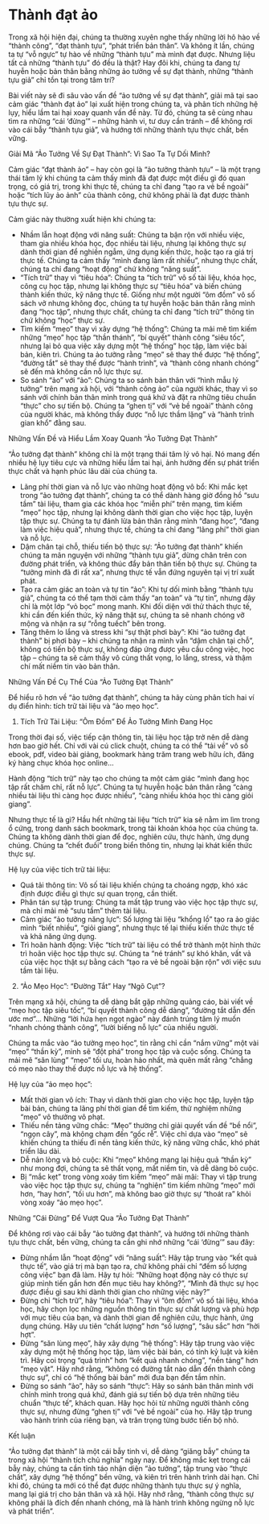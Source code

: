 # Thành đạt ảo

Trong xã hội hiện đại, chúng ta thường xuyên nghe thấy những lời hô hào về “thành công”, “đạt thành tựu”, “phát triển bản thân”. Và không ít lần, chúng ta tự “vỗ ngực” tự hào về những “thành tựu” mà mình đạt được. Nhưng liệu tất cả những “thành tựu” đó đều là thật? Hay đôi khi, chúng ta đang tự huyễn hoặc bản thân bằng những ảo tưởng về sự đạt thành, những “thành tựu giả” chỉ tồn tại trong tâm trí?

Bài viết này sẽ đi sâu vào vấn đề “ảo tưởng về sự đạt thành”, giải mã tại sao cảm giác “thành đạt ảo” lại xuất hiện trong chúng ta, và phân tích những hệ lụy, hiểu lầm tai hại xoay quanh vấn đề này. Từ đó, chúng ta sẽ cùng nhau tìm ra những “cái ‘đừng’” – những hành vi, tư duy cần tránh – để không rơi vào cái bẫy “thành tựu giả”, và hướng tới những thành tựu thực chất, bền vững.

Giải Mã “Ảo Tưởng Về Sự Đạt Thành”: Vì Sao Ta Tự Dối Mình?

Cảm giác “đạt thành ảo” – hay còn gọi là “ảo tưởng thành tựu” – là một trạng thái tâm lý khi chúng ta cảm thấy mình đã đạt được một điều gì đó quan trọng, có giá trị, trong khi thực tế, chúng ta chỉ đang “tạo ra vẻ bề ngoài” hoặc “tích lũy ảo ảnh” của thành công, chứ không phải là đạt được thành tựu thực sự.

Cảm giác này thường xuất hiện khi chúng ta:

*  Nhầm lẫn hoạt động với năng suất: Chúng ta bận rộn với nhiều việc, tham gia nhiều khóa học, đọc nhiều tài liệu, nhưng lại không thực sự dành thời gian để nghiền ngẫm, ứng dụng kiến thức, hoặc tạo ra giá trị thực tế. Chúng ta cảm thấy “mình đang làm rất nhiều”, nhưng thực chất, chúng ta chỉ đang “hoạt động” chứ không “năng suất”.
*  “Tích trữ” thay vì “tiêu hóa”: Chúng ta “tích trữ” vô số tài liệu, khóa học, công cụ học tập, nhưng lại không thực sự “tiêu hóa” và biến chúng thành kiến thức, kỹ năng thực tế. Giống như một người “ôm đồm” vô số sách vở nhưng không đọc, chúng ta tự huyễn hoặc bản thân rằng mình đang “học tập”, nhưng thực chất, chúng ta chỉ đang “tích trữ” thông tin chứ không “học” thực sự.
*  Tìm kiếm “mẹo” thay vì xây dựng “hệ thống”: Chúng ta mải mê tìm kiếm những “mẹo” học tập “thần thánh”, “bí quyết” thành công “siêu tốc”, nhưng lại bỏ qua việc xây dựng một “hệ thống” học tập, làm việc bài bản, kiên trì. Chúng ta ảo tưởng rằng “mẹo” sẽ thay thế được “hệ thống”, “đường tắt” sẽ thay thế được “hành trình”, và “thành công nhanh chóng” sẽ đến mà không cần nỗ lực thực sự.
*  So sánh “ảo” với “ảo”: Chúng ta so sánh bản thân với “hình mẫu lý tưởng” trên mạng xã hội, với “thành công ảo” của người khác, thay vì so sánh với chính bản thân mình trong quá khứ và đặt ra những tiêu chuẩn “thực” cho sự tiến bộ. Chúng ta “ghen tị” với “vẻ bề ngoài” thành công của người khác, mà không thấy được “nỗ lực thầm lặng” và “hành trình gian khổ” đằng sau.

Những Vấn Đề và Hiểu Lầm Xoay Quanh “Ảo Tưởng Đạt Thành”

“Ảo tưởng đạt thành” không chỉ là một trạng thái tâm lý vô hại. Nó mang đến nhiều hệ lụy tiêu cực và những hiểu lầm tai hại, ảnh hưởng đến sự phát triển thực chất và hạnh phúc lâu dài của chúng ta.

*  Lãng phí thời gian và nỗ lực vào những hoạt động vô bổ: Khi mắc kẹt trong “ảo tưởng đạt thành”, chúng ta có thể dành hàng giờ đồng hồ “sưu tầm” tài liệu, tham gia các khóa học “miễn phí” trên mạng, tìm kiếm “mẹo” học tập, nhưng lại không dành thời gian cho việc học tập, luyện tập thực sự. Chúng ta tự đánh lừa bản thân rằng mình “đang học”, “đang làm việc hiệu quả”, nhưng thực tế, chúng ta chỉ đang “lãng phí” thời gian và nỗ lực.
*  Dậm chân tại chỗ, thiếu tiến bộ thực sự: “Ảo tưởng đạt thành” khiến chúng ta mãn nguyện với những “thành tựu giả”, dừng chân trên con đường phát triển, và không thúc đẩy bản thân tiến bộ thực sự. Chúng ta “tưởng mình đã đi rất xa”, nhưng thực tế vẫn đứng nguyên tại vị trí xuất phát.
*  Tạo ra cảm giác an toàn và tự tin “ảo”: Khi tự dối mình bằng “thành tựu giả”, chúng ta có thể tạm thời cảm thấy “an toàn” và “tự tin”, nhưng đây chỉ là một lớp “vỏ bọc” mong manh. Khi đối diện với thử thách thực tế, khi cần đến kiến thức, kỹ năng thật sự, chúng ta sẽ nhanh chóng vỡ mộng và nhận ra sự “rỗng tuếch” bên trong.
*  Tăng thêm lo lắng và stress khi “sự thật phơi bày”: Khi “ảo tưởng đạt thành” bị phơi bày – khi chúng ta nhận ra mình vẫn “dậm chân tại chỗ”, không có tiến bộ thực sự, không đáp ứng được yêu cầu công việc, học tập – chúng ta sẽ cảm thấy vô cùng thất vọng, lo lắng, stress, và thậm chí mất niềm tin vào bản thân.

Những Vấn Đề Cụ Thể Của “Ảo Tưởng Đạt Thành”

Để hiểu rõ hơn về “ảo tưởng đạt thành”, chúng ta hãy cùng phân tích hai ví dụ điển hình: tích trữ tài liệu và “ảo mẹo học”.

1. Tích Trữ Tài Liệu: “Ôm Đồm” Để Ảo Tưởng Mình Đang Học

Trong thời đại số, việc tiếp cận thông tin, tài liệu học tập trở nên dễ dàng hơn bao giờ hết. Chỉ với vài cú click chuột, chúng ta có thể “tải về” vô số ebook, pdf, video bài giảng, bookmark hàng trăm trang web hữu ích, đăng ký hàng chục khóa học online…

Hành động “tích trữ” này tạo cho chúng ta một cảm giác “mình đang học tập rất chăm chỉ, rất nỗ lực”. Chúng ta tự huyễn hoặc bản thân rằng “càng nhiều tài liệu thì càng học được nhiều”, “càng nhiều khóa học thì càng giỏi giang”.

Nhưng thực tế là gì? Hầu hết những tài liệu “tích trữ” kia sẽ nằm im lìm trong ổ cứng, trong danh sách bookmark, trong tài khoản khóa học của chúng ta. Chúng ta không dành thời gian để đọc, nghiên cứu, thực hành, ứng dụng chúng. Chúng ta “chết đuối” trong biển thông tin, nhưng lại khát kiến thức thực sự.

Hệ lụy của việc tích trữ tài liệu:

*  Quá tải thông tin: Vô số tài liệu khiến chúng ta choáng ngợp, khó xác định được điều gì thực sự quan trọng, cần thiết.
*  Phân tán sự tập trung: Chúng ta mất tập trung vào việc học tập thực sự, mà chỉ mải mê “sưu tầm” thêm tài liệu.
*  Cảm giác “ảo tưởng năng lực”: Số lượng tài liệu “khổng lồ” tạo ra ảo giác mình “biết nhiều”, “giỏi giang”, nhưng thực tế lại thiếu kiến thức thực tế và khả năng ứng dụng.
*  Trì hoãn hành động: Việc “tích trữ” tài liệu có thể trở thành một hình thức trì hoãn việc học tập thực sự. Chúng ta “né tránh” sự khó khăn, vất vả của việc học thật sự bằng cách “tạo ra vẻ bề ngoài bận rộn” với việc sưu tầm tài liệu.

2. “Ảo Mẹo Học”: “Đường Tắt” Hay “Ngõ Cụt”?

Trên mạng xã hội, chúng ta dễ dàng bắt gặp những quảng cáo, bài viết về “mẹo học tập siêu tốc”, “bí quyết thành công dễ dàng”, “đường tắt dẫn đến ước mơ”… Những “lời hứa hẹn ngọt ngào” này đánh trúng tâm lý muốn “nhanh chóng thành công”, “lười biếng nỗ lực” của nhiều người.

Chúng ta mắc vào “ảo tưởng mẹo học”, tin rằng chỉ cần “nắm vững” một vài “mẹo” “thần kỳ”, mình sẽ “đột phá” trong học tập và cuộc sống. Chúng ta mải mê “săn lùng” “mẹo” tối ưu, hoàn hảo nhất, mà quên mất rằng “chẳng có mẹo nào thay thế được nỗ lực và hệ thống”.

Hệ lụy của “ảo mẹo học”:

*  Mất thời gian vô ích: Thay vì dành thời gian cho việc học tập, luyện tập bài bản, chúng ta lãng phí thời gian để tìm kiếm, thử nghiệm những “mẹo” vô thưởng vô phạt.
*  Thiếu nền tảng vững chắc: “Mẹo” thường chỉ giải quyết vấn đề “bề nổi”, “ngọn cây”, mà không chạm đến “gốc rễ”. Việc chỉ dựa vào “mẹo” sẽ khiến chúng ta thiếu đi nền tảng kiến thức, kỹ năng vững chắc, khó phát triển lâu dài.
*  Dễ nản lòng và bỏ cuộc: Khi “mẹo” không mang lại hiệu quả “thần kỳ” như mong đợi, chúng ta sẽ thất vọng, mất niềm tin, và dễ dàng bỏ cuộc.
*  Bị “mắc kẹt” trong vòng xoáy tìm kiếm “mẹo” mãi mãi: Thay vì tập trung vào việc học tập thực sự, chúng ta “nghiện” tìm kiếm những “mẹo” mới hơn, “hay hơn”, “tối ưu hơn”, mà không bao giờ thực sự “thoát ra” khỏi vòng xoáy “ảo mẹo học”.

Những “Cái Đừng” Để Vượt Qua “Ảo Tưởng Đạt Thành”

Để không rơi vào cái bẫy “ảo tưởng đạt thành”, và hướng tới những thành tựu thực chất, bền vững, chúng ta cần ghi nhớ những “cái ‘đừng’” sau đây:

*  Đừng nhầm lẫn “hoạt động” với “năng suất”: Hãy tập trung vào “kết quả thực tế”, vào giá trị mà bạn tạo ra, chứ không phải chỉ “đếm số lượng công việc” bạn đã làm. Hãy tự hỏi: “Những hoạt động này có thực sự giúp mình tiến gần hơn đến mục tiêu hay không?”, “Mình đã thực sự học được điều gì sau khi dành thời gian cho những việc này?”
*  Đừng chỉ “tích trữ”, hãy “tiêu hóa”: Thay vì “ôm đồm” vô số tài liệu, khóa học, hãy chọn lọc những nguồn thông tin thực sự chất lượng và phù hợp với mục tiêu của bạn, và dành thời gian để nghiên cứu, thực hành, ứng dụng chúng. Hãy ưu tiên “chất lượng” hơn “số lượng”, “sâu sắc” hơn “hời hợt”.
*  Đừng “săn lùng mẹo”, hãy xây dựng “hệ thống”: Hãy tập trung vào việc xây dựng một hệ thống học tập, làm việc bài bản, có tính kỷ luật và kiên trì. Hãy coi trọng “quá trình” hơn “kết quả nhanh chóng”, “nền tảng” hơn “mẹo vặt”. Hãy nhớ rằng, “không có đường tắt nào dẫn đến thành công thực sự”, chỉ có “hệ thống bài bản” mới đưa bạn đến tầm nhìn.
*  Đừng so sánh “ảo”, hãy so sánh “thực”: Hãy so sánh bản thân mình với chính mình trong quá khứ, đánh giá sự tiến bộ dựa trên những tiêu chuẩn “thực tế”, khách quan. Hãy học hỏi từ những người thành công thực sự, nhưng đừng “ghen tị” với “vẻ bề ngoài” của họ. Hãy tập trung vào hành trình của riêng bạn, và trân trọng từng bước tiến bộ nhỏ.

Kết luận

“Ảo tưởng đạt thành” là một cái bẫy tinh vi, dễ dàng “giăng bẫy” chúng ta trong xã hội “thành tích chủ nghĩa” ngày nay. Để không mắc kẹt trong cái bẫy này, chúng ta cần tỉnh táo nhận diện “ảo tưởng”, tập trung vào “thực chất”, xây dựng “hệ thống” bền vững, và kiên trì trên hành trình dài hạn. Chỉ khi đó, chúng ta mới có thể đạt được những thành tựu thực sự ý nghĩa, mang lại giá trị cho bản thân và xã hội. Hãy nhớ rằng, “thành công thực sự không phải là đích đến nhanh chóng, mà là hành trình không ngừng nỗ lực và phát triển”.
